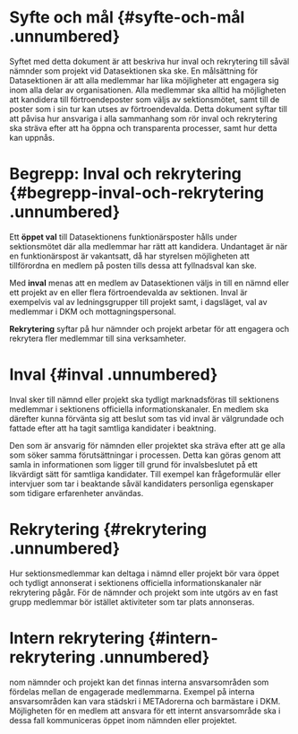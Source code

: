Syfte och mål {#syfte-och-mål .unnumbered}
=============

Syftet med detta dokument är att beskriva hur inval och rekrytering till
såväl nämnder som projekt vid Datasektionen ska ske. En målsättning för
Datasektionen är att alla medlemmar har lika möjligheter att engagera
sig inom alla delar av organisationen. Alla medlemmar ska alltid ha
möjligheten att kandidera till förtroendeposter som väljs av
sektionsmötet, samt till de poster som i sin tur kan utses av
förtroendevalda. Detta dokument syftar till att påvisa hur ansvariga i
alla sammanhang som rör inval och rekrytering ska sträva efter att ha
öppna och transparenta processer, samt hur detta kan uppnås.

Begrepp: Inval och rekrytering {#begrepp-inval-och-rekrytering .unnumbered}
==============================

Ett **öppet val** till Datasektionens funktionärsposter hålls under
sektionsmötet där alla medlemmar har rätt att kandidera. Undantaget är
när en funktionärspost är vakantsatt, då har styrelsen möjligheten att
tillförordna en medlem på posten tills dessa att fyllnadsval kan ske.

Med **inval** menas att en medlem av Datasektionen väljs in till en
nämnd eller ett projekt av en eller flera förtroendevalda av sektionen.
Inval är exempelvis val av ledningsgrupper till projekt samt, i
dagsläget, val av medlemmar i DKM och mottagningspersonal.

**Rekrytering** syftar på hur nämnder och projekt arbetar för att
engagera och rekrytera fler medlemmar till sina verksamheter.

Inval {#inval .unnumbered}
=====

Inval sker till nämnd eller projekt ska tydligt marknadsföras till
sektionens medlemmar i sektionens officiella informationskanaler. En
medlem ska därefter kunna förvänta sig att beslut som tas vid inval är
välgrundade och fattade efter att ha tagit samtliga kandidater i
beaktning.

Den som är ansvarig för nämnden eller projektet ska sträva efter att ge
alla som söker samma förutsättningar i processen. Detta kan göras genom
att samla in informationen som ligger till grund för invalsbeslutet på
ett likvärdigt sätt för samtliga kandidater. Till exempel kan
frågeformulär eller intervjuer som tar i beaktande såväl kandidaters
personliga egenskaper som tidigare erfarenheter användas.

Rekrytering {#rekrytering .unnumbered}
===========

Hur sektionsmedlemmar kan deltaga i nämnd eller projekt bör vara öppet
och tydligt annonserat i sektionens officiella informationskanaler när
rekrytering pågår. För de nämnder och projekt som inte utgörs av en fast
grupp medlemmar bör istället aktiviteter som tar plats annonseras.

Intern rekrytering {#intern-rekrytering .unnumbered}
==================

nom nämnder och projekt kan det finnas interna ansvarsområden som
fördelas mellan de engagerade medlemmarna. Exempel på interna
ansvarsområden kan vara städskri i METAdorerna och barmästare i DKM.
Möjligheten för en medlem att ansvara för ett internt ansvarsområde ska
i dessa fall kommuniceras öppet inom nämnden eller projektet.

